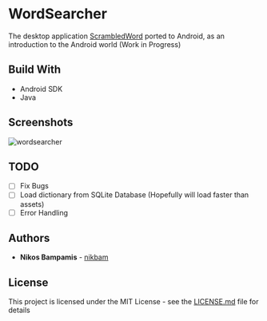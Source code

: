 # WordSearcher

The desktop application [ScrambledWord](https://github.com/Nik-Bam/ScrambledWord) ported to Android, as an introduction to the Android world
(Work in Progress)

## Build With

* Android SDK
* Java

## Screenshots

![wordsearcher](https://cloud.githubusercontent.com/assets/22759513/19279587/aefce714-8fea-11e6-91ee-31945b79501c.png)

## TODO

* [ ] Fix Bugs
* [ ] Load dictionary from SQLite Database (Hopefully will load faster than assets)
* [ ] Error Handling

## Authors

* **Nikos Bampamis** - [nikbam](https://github.com/nikbam)

## License

This project is licensed under the MIT License - see the [LICENSE.md](LICENSE.md) file for details
